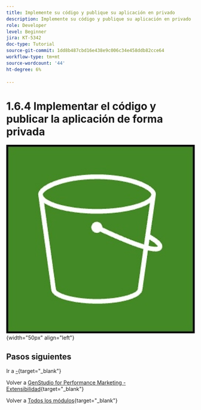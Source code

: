 ```yaml
---
title: Implemente su código y publique su aplicación en privado
description: Implemente su código y publique su aplicación en privado
role: Developer
level: Beginner
jira: KT-5342
doc-type: Tutorial
source-git-commit: 1dd8b487cbd16e438e9c006c34e458ddb82cce64
workflow-type: tm+mt
source-wordcount: '44'
ht-degree: 6%

---
```


# 1.6.4 Implementar el código y publicar la aplicación de forma privada



![ETL](./images/s3.jpeg){width="50px" align="left"}

## Pasos siguientes

Ir a [-](./ex2.md){target="_blank"}

Volver a [GenStudio for Performance Marketing - Extensibilidad](./genstudioext.md){target="_blank"}

Volver a [Todos los módulos](./../../../overview.md){target="_blank"}
